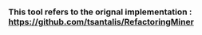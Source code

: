 ### This tool refers to the orignal implementation : https://github.com/tsantalis/RefactoringMiner 
